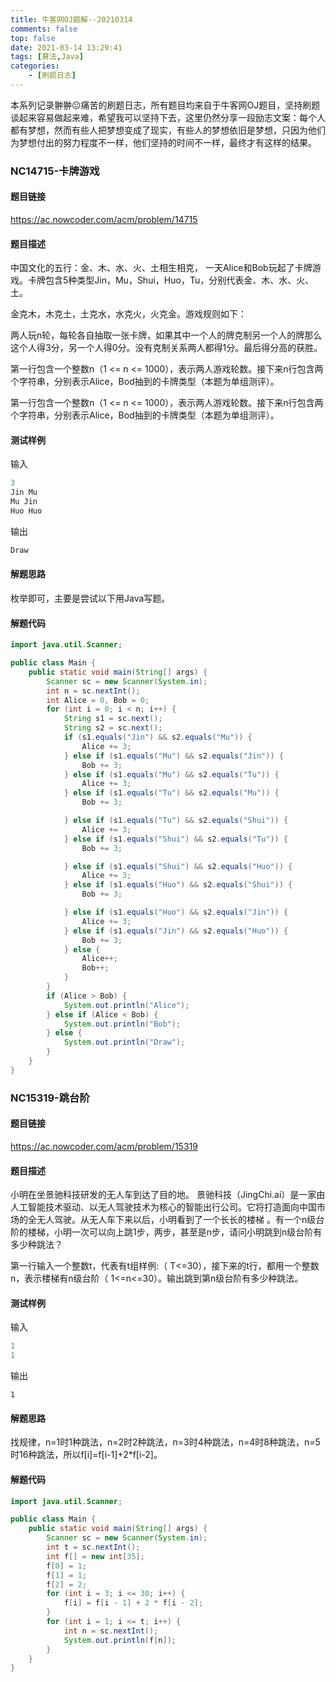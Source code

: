 ```yaml
---
title: 牛客网OJ题解--20210314
comments: false
top: false
date: 2021-03-14 13:29:41
tags: [算法,Java]
categories: 
	- [刷题日志]
---
```


本系列记录翀翀😐痛苦的刷题日志，所有题目均来自于牛客网OJ题目，坚持刷题谈起来容易做起来难，希望我可以坚持下去，这里仍然分享一段励志文案：每个人都有梦想，然而有些人把梦想变成了现实，有些人的梦想依旧是梦想，只因为他们为梦想付出的努力程度不一样，他们坚持的时间不一样，最终才有这样的结果。

<!-- more -->

### NC14715-卡牌游戏

#### 题目链接

https://ac.nowcoder.com/acm/problem/14715

#### 题目描述

中国文化的五行：金、木、水、火、土相生相克， 一天Alice和Bob玩起了卡牌游戏。卡牌包含5种类型Jin，Mu，Shui，Huo，Tu，分别代表金、木、水、火、土。 

  金克木，木克土，土克水，水克火，火克金。游戏规则如下： 

  两人玩n轮，每轮各自抽取一张卡牌，如果其中一个人的牌克制另一个人的牌那么这个人得3分，另一个人得0分。没有克制关系两人都得1分。最后得分高的获胜。

第一行包含一个整数n（1 <= n <= 1000），表示两人游戏轮数。接下来n行包含两个字符串，分别表示Alice，Bod抽到的卡牌类型（本题为单组测评）。

第一行包含一个整数n（1 <= n <= 1000），表示两人游戏轮数。接下来n行包含两个字符串，分别表示Alice，Bod抽到的卡牌类型（本题为单组测评）。

#### 测试样例

输入

```c
3 
Jin Mu
Mu Jin
Huo Huo
```

输出

```c
Draw
```

#### 解题思路

枚举即可，主要是尝试以下用Java写题。

#### 解题代码

```java
import java.util.Scanner;

public class Main {
    public static void main(String[] args) {
        Scanner sc = new Scanner(System.in);
        int n = sc.nextInt();
        int Alice = 0, Bob = 0;
        for (int i = 0; i < n; i++) {
            String s1 = sc.next();
            String s2 = sc.next();
            if (s1.equals("Jin") && s2.equals("Mu")) {
                Alice += 3;
            } else if (s1.equals("Mu") && s2.equals("Jin")) {
                Bob += 3;
            } else if (s1.equals("Mu") && s2.equals("Tu")) {
                Alice += 3;
            } else if (s1.equals("Tu") && s2.equals("Mu")) {
                Bob += 3;

            } else if (s1.equals("Tu") && s2.equals("Shui")) {
                Alice += 3;
            } else if (s1.equals("Shui") && s2.equals("Tu")) {
                Bob += 3;

            } else if (s1.equals("Shui") && s2.equals("Huo")) {
                Alice += 3;
            } else if (s1.equals("Huo") && s2.equals("Shui")) {
                Bob += 3;

            } else if (s1.equals("Huo") && s2.equals("Jin")) {
                Alice += 3;
            } else if (s1.equals("Jin") && s2.equals("Huo")) {
                Bob += 3;
            } else {
                Alice++;
                Bob++;
            }
        }
        if (Alice > Bob) {
            System.out.println("Alice");
        } else if (Alice < Bob) {
            System.out.println("Bob");
        } else {
            System.out.println("Draw");
        }
    }
}
```

### NC15319-跳台阶

#### 题目链接

https://ac.nowcoder.com/acm/problem/15319

#### 题目描述

小明在坐景驰科技研发的无人车到达了目的地。 景驰科技（JingChi.ai）是一家由人工智能技术驱动、以无人驾驶技术为核心的智能出行公司。它将打造面向中国市场的全无人驾驶。从无人车下来以后，小明看到了一个长长的楼梯 。有一个n级台阶的楼梯，小明一次可以向上跳1步，两步，甚至是n步，请问小明跳到n级台阶有多少种跳法？

第一行输入一个整数t，代表有t组样例:（ T<=30），接下来的t行，都用一个整数n，表示楼梯有n级台阶（ 1<=n<=30）。输出跳到第n级台阶有多少种跳法。

#### 测试样例

输入

```c
1
1
```

输出

```
1
```

#### 解题思路

找规律，n=1时1种跳法，n=2时2种跳法，n=3时4种跳法，n=4时8种跳法，n=5时16种跳法，所以f[i]=f[i-1]+2*f[i-2]。

#### 解题代码

```java
import java.util.Scanner;

public class Main {
    public static void main(String[] args) {
        Scanner sc = new Scanner(System.in);
        int t = sc.nextInt();
        int f[] = new int[35];
        f[0] = 1;
        f[1] = 1;
        f[2] = 2;
        for (int i = 3; i <= 30; i++) {
            f[i] = f[i - 1] + 2 * f[i - 2];
        }
        for (int i = 1; i <= t; i++) {
            int n = sc.nextInt();
            System.out.println(f[n]);
        }
    }
}
```

